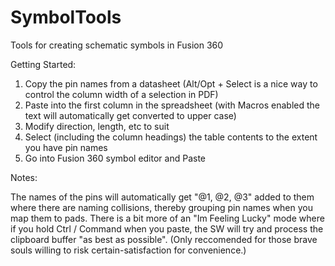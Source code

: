# SymbolTools
Tools for creating schematic symbols in Fusion 360

Getting Started:

1) Copy the pin names from a datasheet (Alt/Opt + Select is a nice way to control the column width of a selection in PDF)
2) Paste into the first column in the spreadsheet (with Macros enabled the text will automatically get converted to upper case)
3) Modify direction, length, etc to suit
4) Select (including the column headings) the table contents to the extent you have pin names
5) Go into Fusion 360 symbol editor and Paste

Notes:

The names of the pins will automatically get "@1, @2, @3" added to them where there are naming collisions, thereby grouping pin names when you map them to pads.  There is a bit more of an "Im Feeling Lucky" mode where if you hold Ctrl / Command when you paste, the SW will try and process the clipboard buffer "as best as possible".  (Only reccomended for those brave souls willing to risk certain-satisfaction for convenience.)


